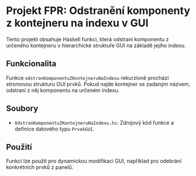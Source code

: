 # Projekt FPR: Odstranění komponenty z kontejneru na indexu v GUI

Tento projekt obsahuje Haskell funkci, která odstraní komponentu z určeného kontejneru v hierarchické struktuře GUI na základě jejího indexu.

## Funkcionalita

Funkce `odstranKomponentuZKontejneruNaIndexu` rekurzivně prochází stromovou strukturu GUI prvků. Pokud najde kontejner se zadaným názvem, odstraní z něj komponentu na určeném indexu.

## Soubory

*   `OdstranKomponentuZKontejneruNaIndexu.hs`: Zdrojový kód funkce a definice datového typu `PrvekGUI`.

## Použití

Funkci lze použít pro dynamickou modifikaci GUI, například pro odebrání konkrétních prvků z panelů.
